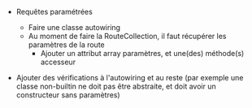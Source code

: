 - Requêtes paramétrées
    - Faire une classe autowiring
    - Au moment de faire la RouteCollection, il faut récupérer les paramètres de la route
        - Ajouter un attribut array paramètres, et une(des) méthode(s) accesseur

- Ajouter des vérifications à l'autowiring et au reste (par exemple une classe non-builtin ne doit pas être abstraite, et doit avoir un constructeur sans paramètres)